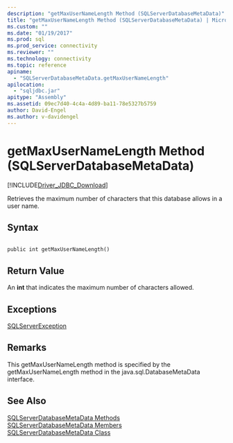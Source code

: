 ```yaml
---
description: "getMaxUserNameLength Method (SQLServerDatabaseMetaData)"
title: "getMaxUserNameLength Method (SQLServerDatabaseMetaData) | Microsoft Docs"
ms.custom: ""
ms.date: "01/19/2017"
ms.prod: sql
ms.prod_service: connectivity
ms.reviewer: ""
ms.technology: connectivity
ms.topic: reference
apiname: 
  - "SQLServerDatabaseMetaData.getMaxUserNameLength"
apilocation: 
  - "sqljdbc.jar"
apitype: "Assembly"
ms.assetid: 09ec7d40-4c4a-4d89-ba11-78e5327b5759
author: David-Engel
ms.author: v-davidengel
---
```

# getMaxUserNameLength Method (SQLServerDatabaseMetaData)
[!INCLUDE[Driver_JDBC_Download](../../../includes/driver_jdbc_download.md)]

  Retrieves the maximum number of characters that this database allows in a user name.  
  
## Syntax  
  
```  
  
public int getMaxUserNameLength()  
```  
  
## Return Value  
 An **int** that indicates the maximum number of characters allowed.  
  
## Exceptions  
 [SQLServerException](../../../connect/jdbc/reference/sqlserverexception-class.md)  
  
## Remarks  
 This getMaxUserNameLength method is specified by the getMaxUserNameLength method in the java.sql.DatabaseMetaData interface.  
  
## See Also  
 [SQLServerDatabaseMetaData Methods](../../../connect/jdbc/reference/sqlserverdatabasemetadata-methods.md)   
 [SQLServerDatabaseMetaData Members](../../../connect/jdbc/reference/sqlserverdatabasemetadata-members.md)   
 [SQLServerDatabaseMetaData Class](../../../connect/jdbc/reference/sqlserverdatabasemetadata-class.md)  
  
  
